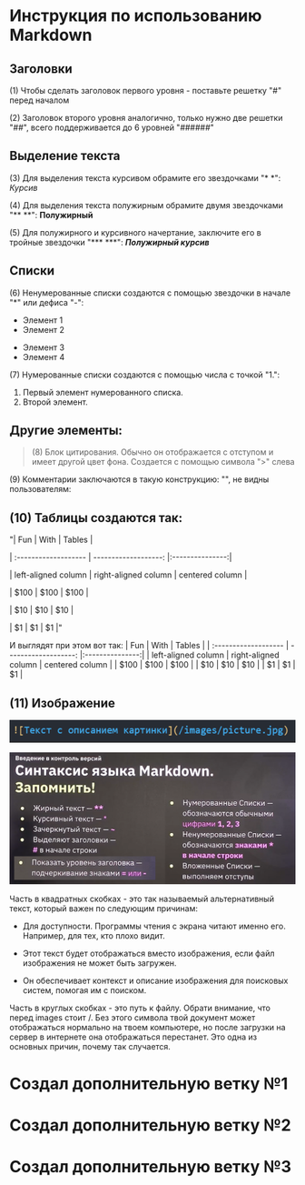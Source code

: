 # Инструкция по использованию Markdown

## Заголовки

(1) Чтобы сделать заголовок первого уровня - поставьте решетку "#" перед началом

(2) Заголовок второго уровня аналогично, только нужно две решетки "##", всего поддерживается до 6 уровней "######"

## Выделение текста

(3) Для выделения текста курсивом обрамите его звездочками "* *":  
*Курсив*

(4) Для выделения текста полужирным обрамите двумя звездочками "** **": 
**Полужирный**

(5) Для полужирного и курсивного начертание, заключите его в тройные звездочки "*** ***":
***Полужирный курсив***

## Списки
(6) Ненумерованные списки создаются с помощью звездочки в начале "*" или дефиса "-":

* Элемент 1
* Элемент 2
- Элемент 3
- Элемент 4

(7) Нумерованные списки создаются с помощью числа с точкой "1.":

1. Первый элемент нумерованного списка.
2. Второй элемент.


## Другие элементы:

> (8) Блок цитирования. Обычно он отображается с отступом и имеет другой цвет фона. Создается с помощью символа ">" слева

(9) Комментарии заключаются в такую конструкцию: "<!--- комментарий --->", не видны пользователям: 
<!--- комментарий --->

## (10) Таблицы создаются так:

"| Fun                  | With                 | Tables          |

| :------------------- | -------------------: |:---------------:|

| left-aligned column  | right-aligned column | centered column |

| $100                 | $100                 | $100            |

| $10                  | $10                  | $10             |

| $1                   | $1                   | $1              |"

И выглядят при этом вот так:
| Fun                  | With                 | Tables          |
| :------------------- | -------------------: |:---------------:|
| left-aligned column  | right-aligned column | centered column |
| $100                 | $100                 | $100            |
| $10                  | $10                  | $10             |
| $1                   | $1                   | $1              |

## (11) Изображение
![Текст в виде картинки](/images/AddingAnImageText.png)

![Синтаксис Markdown (лекция)](/images/LanguageSyntax.png)

Часть в квадратных скобках - это так называемый альтернативный текст, который важен по следующим причинам:

- Для доступности. Программы чтения с экрана читают именно его. Например, для тех, кто плохо видит.

- Этот текст будет отображаться вместо изображения, если файл изображения не может быть загружен.

- Он обеспечивает контекст и описание изображения для поисковых систем, помогая им с поиском.

Часть в круглых скобках - это путь к файлу. Обрати внимание, что перед images стоит /. Без этого символа твой документ может отображаться нормально на твоем компьютере, но после загрузки на сервер в интернете она отображаться перестанет. Это одна из основных причин, почему так случается.

# Создал дополнительную ветку №1

# Создал дополнительную ветку №2

# Создал дополнительную ветку №3